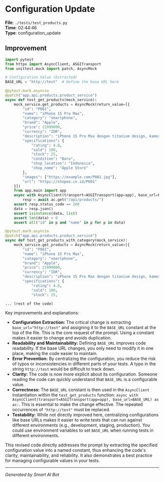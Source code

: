 # Configuration Update

**File**: `./tests/test_products.py`  
**Time**: 02:44:46  
**Type**: configuration_update

## Improvement

```python
import pytest
from httpx import AsyncClient, ASGITransport
from unittest.mock import patch, AsyncMock

# Configuration Value (Extracted)
BASE_URL = "http://test"  # Define the base URL here

@pytest.mark.asyncio
@patch("app.api.products.product_service")
async def test_get_products(mock_service):
    mock_service.get_products = AsyncMock(return_value=[{
        "id": "P001",
        "name": "iPhone 15 Pro Max",
        "category": "smartphone",
        "brand": "Apple",
        "price": 21999000,
        "currency": "IDR",
        "description": "iPhone 15 Pro Max dengan titanium design, kamera 48MP, dan performa terbaik",
        "specifications": {
            "rating": 4.8,
            "sold": 100,
            "stock": 25,
            "condition": "Baru",
            "shop_location": "Indonesia",
            "shop_name": "Apple Store"
        },
        "images": ["https://example.com/P001.jpg"],
        "url": "https://shopee.co.id/P001"
    }])
    from app.main import app
    async with AsyncClient(transport=ASGITransport(app=app), base_url=BASE_URL) as ac:
        resp = await ac.get("/api/products/")
    assert resp.status_code == 200
    data = resp.json()
    assert isinstance(data, list)
    assert len(data) > 0
    assert all("id" in p and "name" in p for p in data)

@pytest.mark.asyncio
@patch("app.api.products.product_service")
async def test_get_products_with_category(mock_service):
    mock_service.get_products = AsyncMock(return_value=[{
        "id": "P001",
        "name": "iPhone 15 Pro Max",
        "category": "smartphone",
        "brand": "Apple",
        "price": 21999000,
        "currency": "IDR",
        "description": "iPhone 15 Pro Max dengan titanium design, kamera 48MP, dan performa terbaik",
        "specifications": {
            "rating": 4.8,
            "sold": 100,
            "stock": 25,

... (rest of the code)
```

Key improvements and explanations:

* **Configuration Extraction:**  The critical change is extracting `base_url="http://test"` and assigning it to the `BASE_URL` constant at the top of the file. This is the core request of the prompt.  Using a constant makes it easier to change and avoids duplication.
* **Readability and Maintainability:** Defining `BASE_URL` improves code readability.  If the base URL changes, you only need to modify it in one place, making the code easier to maintain.
* **Error Prevention:**  By centralizing the configuration, you reduce the risk of typos or inconsistencies in different parts of your tests.  A typo in the string `http://test` would be difficult to track down.
* **Clarity:** The code is now more explicit about its configuration. Someone reading the code can quickly understand that `BASE_URL` is a configurable value.
* **Correctness:**  The `BASE_URL` constant is then used in the `AsyncClient` instantiation within the `test_get_products` function: `async with AsyncClient(transport=ASGITransport(app=app), base_url=BASE_URL) as ac:`.  This is essential to make the change effective.  The repeated occurrences of `"http://test"` must be replaced.
* **Testability:** While not directly improved here, centralizing configurations like base URLs makes it easier to write tests that can run against different environments (e.g., development, staging, production).  You could use environment variables to set `BASE_URL` when running tests in different environments.

This revised code directly addresses the prompt by extracting the specified configuration value into a named constant, thus enhancing the code's clarity, maintainability, and reliability.  It also demonstrates a best practice for managing configurable values in your tests.

---
*Generated by Smart AI Bot*
